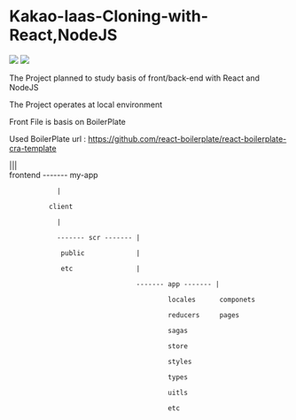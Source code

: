 # Kakao-laas-Cloning-with-React,NodeJS
<img src="https://img.shields.io/badge/React-61DAFB?style=for-the-badge&logo=React&logoColor=white"> <img src="https://img.shields.io/badge/NodeJs-339933?style=for-the-badge&logo=NodeJs&logoColor=white">

The Project planned to study basis of front/back-end with React and NodeJS 



The Project operates at local environment

Front File is basis on BoilerPlate 

Used BoilerPlate url : https://github.com/react-boilerplate/react-boilerplate-cra-template 

<Front Folder structure>
 
  
|||  
frontend ------- my-app
  
                | 
  
              client
  
                |   
  
                ------- scr ------- |
  
                 public             |
  
                 etc                | 
  
                                    ------- app ------- |
  
                                            locales      componets
                                            
                                            reducers     pages
                                            
                                            sagas

                                            store

                                            styles

                                            types

                                            uitls

                                            etc
<Server Folder structure>
